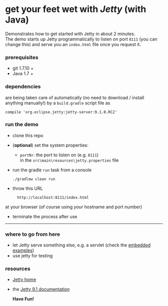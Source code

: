 # get your feet wet with *Jetty* (with Java)   

Demonstrates how to get started with Jetty in about 2 minutes.  
The demo starts up Jetty programmatically to listen on port `8111` (you can change this) and serve you an `index.html` file once you request it.  


### prerequisites

* git 1.7.10 +
* Java 1.7 +

### dependencies

are being taken care of automatically (no need to download / install anything manually!) by a `build.gradle` script file as

`compile 'org.eclipse.jetty:jetty-server:9.1.0.RC2'`


### run the demo

* clone this repo
* (**optional**) set the system properties:
	* `portNr`: the port to listen on (e.g. `8111`)  
in the `src\main\resources\jetty.properties` file
* run the gradle `run` task from a console

    `./gradlew clean run`

* throw this URL

        http://localhost:8111/index.html

at your browser (of course using _your_ hostname and port number)

* terminate the process after use

___

### where to go from here

* let Jetty serve something else, e.g. a servlet (check the  [embedded examples](http://www.eclipse.org/jetty/documentation/current/embedded-examples.html#embedded-one-webapp))
* use jetty for testing

### resources

* [Jetty home](http://www.eclipse.org/jetty/)
* the [Jetty 9.1 documentation](http://www.eclipse.org/jetty/documentation/current/)

    **Have Fun!**
